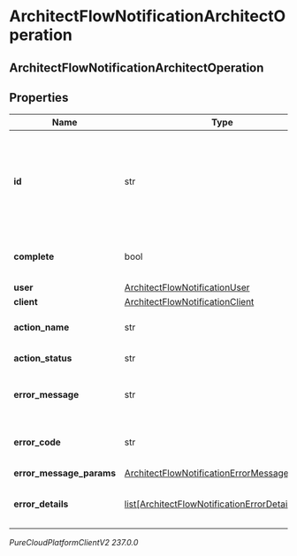# ArchitectFlowNotificationArchitectOperation

## ArchitectFlowNotificationArchitectOperation

## Properties

|Name | Type | Description | Notes|
|------------ | ------------- | ------------- | -------------|
| **id** | str | A unique identifier for this operation, as generated by the initiating client | [optional] |
| **complete** | bool | Indicates if the operation is complete | [optional] |
| **user** | [ArchitectFlowNotificationUser](ArchitectFlowNotificationUser) |  | [optional] |
| **client** | [ArchitectFlowNotificationClient](ArchitectFlowNotificationClient) |  | [optional] |
| **action_name** | str | The action being performed | [optional] |
| **action_status** | str | The action status | [optional] |
| **error_message** | str | The error message, if the action failed | [optional] |
| **error_code** | str | The error code, if the action failed | [optional] |
| **error_message_params** | [ArchitectFlowNotificationErrorMessageParams](ArchitectFlowNotificationErrorMessageParams) |  | [optional] |
| **error_details** | [list[ArchitectFlowNotificationErrorDetail]](ArchitectFlowNotificationErrorDetail) | The error details, if the action failed | [optional] |



_PureCloudPlatformClientV2 237.0.0_
